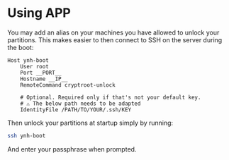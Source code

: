 # Using __APP__

You may add an alias on your machines you have allowed to unlock your partitions.
This makes easier to then connect to SSH on the server during the boot:

```
Host ynh-boot
    User root
    Port __PORT__
    Hostname __IP__
    RemoteCommand cryptroot-unlock

    # Optional. Required only if that's not your default key.
    # ⚠️ The below path needs to be adapted
    IdentityFile /PATH/TO/YOUR/.ssh/KEY
```

Then unlock your partitions at startup simply by running:

```bash
ssh ynh-boot
```

And enter your passphrase when prompted.
